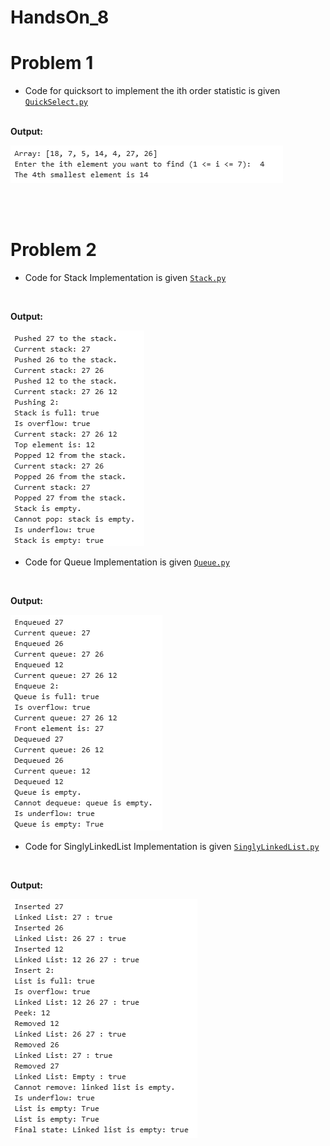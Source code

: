 # HandsOn_8

# Problem 1

* Code for quicksort to implement the ith order statistic is given [`QuickSelect.py`](QuickSelect.py)

<br>
<b>Output:</b>

![alt text](QuickSelect.png)

<br>
<br>



# Problem 2

*  Code for Stack Implementation is given [`Stack.py`](Stack.py)
<br>

<b>Output:</b>

![alt text](Stack.png)

*  Code for Queue Implementation is given [`Queue.py`](Queue.py)
<br>

<b>Output:</b>

![alt text](Queue.png)

*  Code for SinglyLinkedList Implementation is given [`SinglyLinkedList.py`](SinglyLinkedList.py)
<br>

<b>Output:</b>

![alt text](SinglyLinkedList.png)

